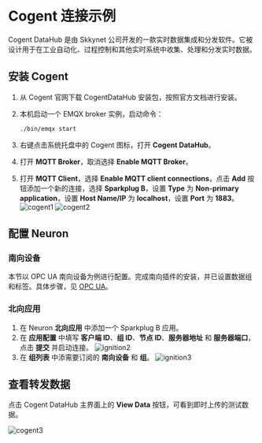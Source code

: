 # Cogent 连接示例

Cogent DataHub 是由 Skkynet 公司开发的一款实时数据集成和分发软件。它被设计用于在工业自动化、过程控制和其他实时系统中收集、处理和分发实时数据。

## 安装 Cogent

1. 从 Cogent 官网下载 CogentDataHub 安装包，按照官方文档进行安装。

2. 本机启动一个 EMQX broker 实例，启动命令：

   ```bash
   ./bin/emqx start
   ```

3. 右键点击系统托盘中的 Cogent 图标，打开 **Cogent DataHub**。

4. 打开 **MQTT Broker**，取消选择 **Enable MQTT Broker**。

5. 打开 **MQTT Client**，选择 **Enable MQTT client connections**，点击 **Add** 按钮添加一个新的连接，选择 **Sparkplug B**，设置 **Type** 为 **Non-primary application**，设置 **Host Name/IP** 为 **localhost**，设置 **Port** 为 **1883**。
![cogent1](./assets/cogent1.jpg)
![cogent2](./assets/cogent2.jpg)

## 配置 Neuron

### 南向设备

本节以 OPC UA 南向设备为例进行配置。完成南向插件的安装，并已设置数据组和标签。具体步骤，见 [OPC UA](../../south-devices/opc-ua/overview.md)。

### 北向应用

1. 在 Neuron **北向应用** 中添加一个 Sparkplug B 应用。
2. 在 **应用配置** 中填写 **客户端 ID**、**组 ID**、**节点 ID**、**服务器地址** 和 **服务器端口**，点击 **提交** 并启动连接。
![ignition2](./assets/ignition2.jpg)
3. 在 **组列表** 中添需要订阅的 **南向设备** 和 **组**。
![ignition3](./assets/ignition3.jpg)

## 查看转发数据

点击 Cogent DataHub 主界面上的 **View Data** 按钮，可看到即时上传的测试数据。

![cogent3](./assets/cogent3.jpg)
